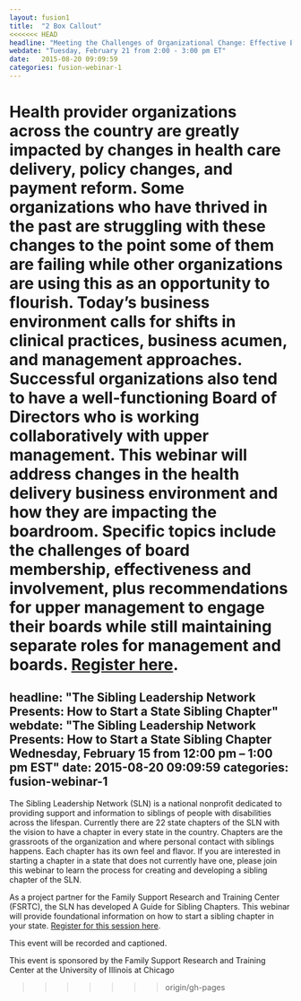 ```yaml
---
layout: fusion1
title:  "2 Box Callout"
<<<<<<< HEAD
headline: "Meeting the Challenges of Organizational Change: Effective Board and Upper Management Relationships"
webdate: "Tuesday, February 21 from 2:00 - 3:00 pm ET"
date:   2015-08-20 09:09:59
categories: fusion-webinar-1
---
```

Health provider organizations across the country are greatly impacted by changes in health care delivery, policy changes, and payment reform. Some organizations who have thrived in the past are struggling with these changes to the point some of them are failing while other organizations are using this as an opportunity to flourish. Today’s business environment calls for shifts in clinical practices, business acumen, and management approaches. Successful organizations also tend to have a well-functioning Board of Directors who is working collaboratively with upper management. This webinar will address changes in the health delivery business environment and how they are impacting the boardroom. Specific topics include the challenges of board membership, effectiveness and involvement, plus recommendations for upper management to engage their boards while still maintaining separate roles for management and boards. <a href="http://go.reliaslearning.com/WBN2017-02-21MeetingtheChallengeofOrganizationalChange_RegistrationPage.html?mkt_tok=eyJpIjoiTURVNU0yTTBZekptWm1RNCIsInQiOiJJMFU3OHorUHAxckZWVGIwdTU5eHlrTWlMZXpvVHhxWit2aDVmemFKbkVCTlJLRmVnc0haREFVUlwvRmZxNjdLYUZTejVQZERcL1JUS1R4VFRUajk2bGNwVGNHdXNPWHRuanc4dVNtcXdKUEhCREdIWlwvMTV3M0htK2Y5WTd3TWhyYiJ9">Register here</a>.
=======
headline: "The Sibling Leadership Network Presents: How to Start a State Sibling Chapter"
webdate: "The Sibling Leadership Network Presents: How to Start a State Sibling Chapter Wednesday, February 15 from 12:00 pm – 1:00 pm EST"
date:   2015-08-20 09:09:59
categories: fusion-webinar-1
---
The Sibling Leadership Network (SLN) is a national nonprofit dedicated to providing support and information to siblings of people with disabilities across the lifespan. Currently there are 22 state chapters of the SLN with the vision to have a chapter in every state in the country. Chapters are the grassroots of the organization and where personal contact with siblings happens. Each chapter has its own feel and flavor. If you are interested in starting a chapter in a state that does not currently have one, please join this webinar to learn the process for creating and developing a sibling chapter of the SLN.

As a project partner for the Family Support Research and Training Center (FSRTC), the SLN has developed A Guide for Sibling Chapters. This webinar will provide foundational information on how to start a sibling chapter in your state. <a href="http://bit.ly/2k7KMM4">Register for this session here</a>.

This event will be recorded and captioned.

This event is sponsored by the Family Support Research and Training Center at the University of Illinois at Chicago
>>>>>>> origin/gh-pages
